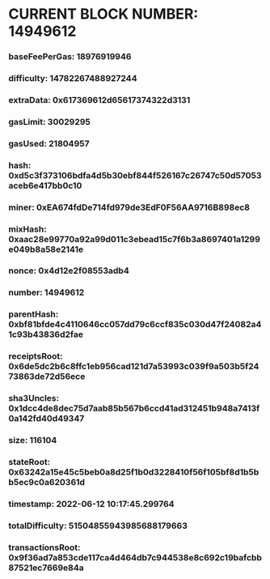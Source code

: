 # CURRENT BLOCK NUMBER: 14949612

### baseFeePerGas: 18976919946
### difficulty: 14782267488927244
### extraData: 0x617369612d65617374322d3131
### gasLimit: 30029295
### gasUsed: 21804957
### hash: 0xd5c3f373106bdfa4d5b30ebf844f526167c26747c50d57053aceb6e417bb0c10
### miner: 0xEA674fdDe714fd979de3EdF0F56AA9716B898ec8
### mixHash: 0xaac28e99770a92a99d011c3ebead15c7f6b3a8697401a1299e049b8a58e2141e
### nonce: 0x4d12e2f08553adb4
### number: 14949612
### parentHash: 0xbf81bfde4c4110646cc057dd79c6ccf835c030d47f24082a41c93b43836d2fae
### receiptsRoot: 0x6de5dc2b6c8ffc1eb956cad121d7a53993c039f9a503b5f2473863de72d56ece
### sha3Uncles: 0x1dcc4de8dec75d7aab85b567b6ccd41ad312451b948a7413f0a142fd40d49347
### size: 116104
### stateRoot: 0x63242a15e45c5beb0a8d25f1b0d3228410f56f105bf8d1b5bb5ec9c0a620361d
### timestamp: 2022-06-12 10:17:45.299764
### totalDifficulty: 51504855943985688179663
### transactionsRoot: 0x9f36ad7a853cde117ca4d464db7c944538e8c692c19bafcbb87521ec7669e84a
